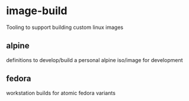 image-build
===

Tooling to support building custom linux images

## alpine

definitions to develop/build a personal alpine iso/image for development

## fedora

workstation builds for atomic fedora variants

